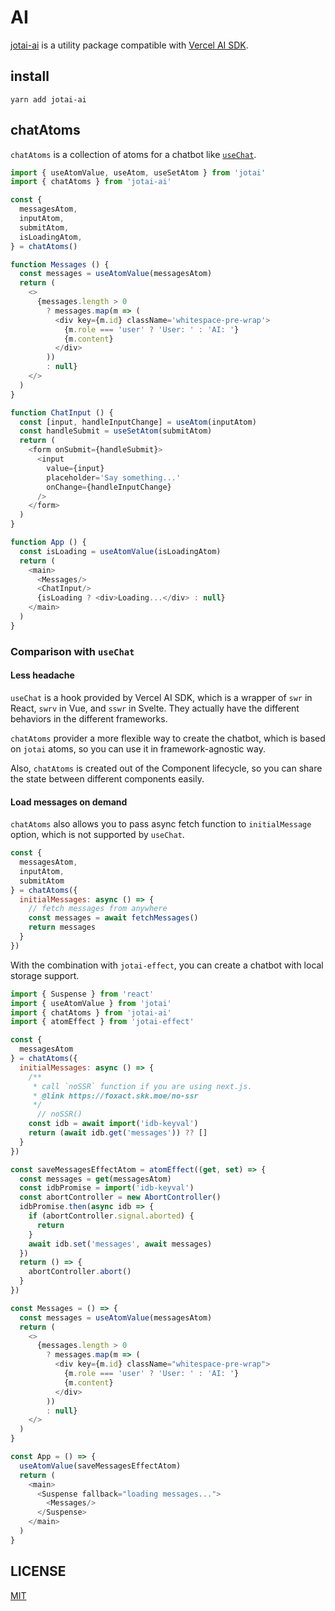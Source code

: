 # AI

[jotai-ai](https://github.com/himself65/jotai-ai) is a utility package compatible
with [Vercel AI SDK](https://sdk.vercel.ai/docs).

## install

```
yarn add jotai-ai
```

## chatAtoms

`chatAtoms` is a collection of atoms for a chatbot like [`useChat`](https://sdk.vercel.ai/docs/api-reference/use-chat).

```js
import { useAtomValue, useAtom, useSetAtom } from 'jotai'
import { chatAtoms } from 'jotai-ai'

const {
  messagesAtom,
  inputAtom,
  submitAtom,
  isLoadingAtom,
} = chatAtoms()

function Messages () {
  const messages = useAtomValue(messagesAtom)
  return (
    <>
      {messages.length > 0
        ? messages.map(m => (
          <div key={m.id} className='whitespace-pre-wrap'>
            {m.role === 'user' ? 'User: ' : 'AI: '}
            {m.content}
          </div>
        ))
        : null}
    </>
  )
}

function ChatInput () {
  const [input, handleInputChange] = useAtom(inputAtom)
  const handleSubmit = useSetAtom(submitAtom)
  return (
    <form onSubmit={handleSubmit}>
      <input
        value={input}
        placeholder='Say something...'
        onChange={handleInputChange}
      />
    </form>
  )
}

function App () {
  const isLoading = useAtomValue(isLoadingAtom)
  return (
    <main>
      <Messages/>
      <ChatInput/>
      {isLoading ? <div>Loading...</div> : null}
    </main>
  )
}
```

### Comparison with `useChat`

#### Less headache

`useChat` is a hook provided by Vercel AI SDK, which is a wrapper of `swr` in React, `swrv` in Vue, and `sswr` in
Svelte.
They actually have the different behaviors in the different frameworks.

`chatAtoms` provider a more flexible way to create the chatbot, which is based on `jotai` atoms, so you can use it in
framework-agnostic way.

Also, `chatAtoms` is created out of the Component lifecycle,
so you can share the state between different components easily.

#### Load messages on demand

`chatAtoms` also allows you to pass async fetch function to `initialMessage` option, which is not supported by `useChat`.

```js
const {
  messagesAtom,
  inputAtom,
  submitAtom
} = chatAtoms({
  initialMessages: async () => {
    // fetch messages from anywhere
    const messages = await fetchMessages()
    return messages
  }
})
```

With the combination with `jotai-effect`, you can create a chatbot with local storage support.

```js
import { Suspense } from 'react'
import { useAtomValue } from 'jotai'
import { chatAtoms } from 'jotai-ai'
import { atomEffect } from 'jotai-effect'

const {
  messagesAtom
} = chatAtoms({
  initialMessages: async () => {
    /**
     * call `noSSR` function if you are using next.js.
     * @link https://foxact.skk.moe/no-ssr
     */
      // noSSR()
    const idb = await import('idb-keyval')
    return (await idb.get('messages')) ?? []
  }
})

const saveMessagesEffectAtom = atomEffect((get, set) => {
  const messages = get(messagesAtom)
  const idbPromise = import('idb-keyval')
  const abortController = new AbortController()
  idbPromise.then(async idb => {
    if (abortController.signal.aborted) {
      return
    }
    await idb.set('messages', await messages)
  })
  return () => {
    abortController.abort()
  }
})

const Messages = () => {
  const messages = useAtomValue(messagesAtom)
  return (
    <>
      {messages.length > 0
        ? messages.map(m => (
          <div key={m.id} className="whitespace-pre-wrap">
            {m.role === 'user' ? 'User: ' : 'AI: '}
            {m.content}
          </div>
        ))
        : null}
    </>
  )
}

const App = () => {
  useAtomValue(saveMessagesEffectAtom)
  return (
    <main>
      <Suspense fallback="loading messages...">
        <Messages/>
      </Suspense>
    </main>
  )
}
```

## LICENSE

[MIT](LICENSE)

[Vercel AI SDK]: https://sdk.vercel.ai/docs
